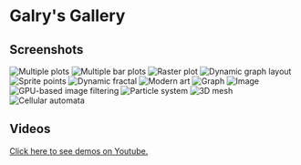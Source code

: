 Galry's Gallery
===============

Screenshots
-----------

![Multiple plots](https://raw.github.com/rossant/galry/master/images/img0.png)
![Multiple bar plots](https://raw.github.com/rossant/galry/master/images/img1.png)
![Raster plot](https://raw.github.com/rossant/galry/master/images/img2.png)
![Dynamic graph layout](https://raw.github.com/rossant/galry/master/images/img3.png)
![Sprite points](https://raw.github.com/rossant/galry/master/images/img4.png)
![Dynamic fractal](https://raw.github.com/rossant/galry/master/images/img5.png)
![Modern art](https://raw.github.com/rossant/galry/master/images/img6.png)
![Graph](https://raw.github.com/rossant/galry/master/images/img7.png)
![Image](https://raw.github.com/rossant/galry/master/images/img8.png)
![GPU-based image filtering](https://raw.github.com/rossant/galry/master/images/img9.png)
![Particle system](https://raw.github.com/rossant/galry/master/images/img10.png)
![3D mesh](https://raw.github.com/rossant/galry/master/images/img11.png)
![Cellular automata](https://raw.github.com/rossant/galry/master/images/img12.png)


Videos
------

[Click here to see demos on Youtube.](http://www.youtube.com/watch?v=Nv4aNR4Gi6w&list=PLyxVOal96D3zFYTYNco1DIVANAQ5122f1)

